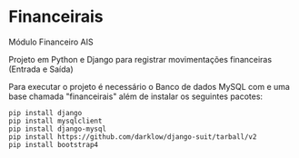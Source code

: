 # Financeirais

Módulo Financeiro AIS

Projeto em Python e Django para registrar movimentações financeiras (Entrada e Saída)

Para executar o projeto é necessário o Banco de dados MySQL com e uma base chamada "financeirais" além de instalar os seguintes pacotes:

```
pip install django
pip install mysqlclient
pip install django-mysql
pip install https://github.com/darklow/django-suit/tarball/v2
pip install bootstrap4
```
